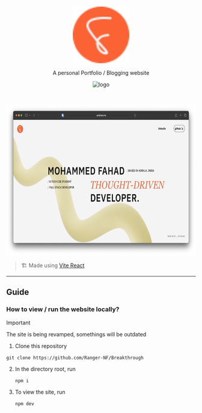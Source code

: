 <p align="center">
<img class="rounded-circle" src="public/logo.png" width="150" height="auto" title="The Breakthrough logo">
</p>

<p align="center" style="font-size: 14px;">A personal Portfolio / Blogging website</p>

<p align="center">
    <img src="https://api.netlify.com/api/v1/badges/b81598cf-b565-4a02-bcf7-08036c4d999b/deploy-status" width="125" title="logo">
</p>

<br/>

<p align="center">
    <img src="docs/new-design.png" width="auto" height="400">
</p>

> 🏗 Made using [Vite React](https://vite.dev/)

<hr>

## Guide

### How to view / run the website locally?

> [!IMPORTANT]
> The site is being revamped, somethings will be outdated

1. Clone this repository

```
git clone https://github.com/Ranger-NF/Breakthrough
```

2. In the directory root, run

   ```
   npm i
   ```
3. To view the site, run

   ```
   npm dev
   ```
